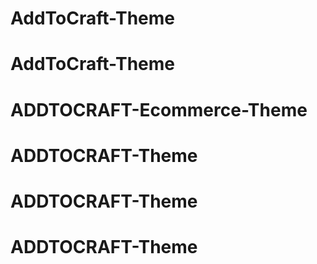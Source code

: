 # AddToCraft-Theme
# AddToCraft-Theme
# ADDTOCRAFT-Ecommerce-Theme
# ADDTOCRAFT-Theme
# ADDTOCRAFT-Theme
# ADDTOCRAFT-Theme
